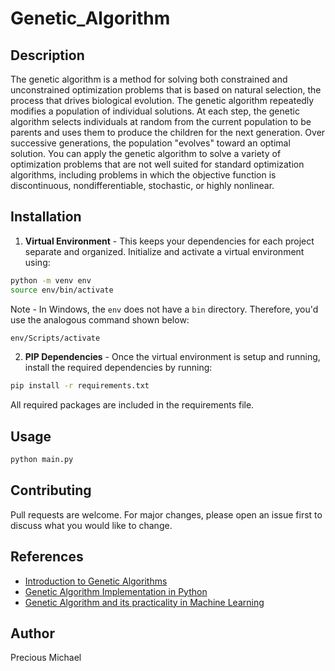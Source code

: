# Genetic_Algorithm

## Description
The genetic algorithm is a method for solving both constrained and unconstrained optimization problems that is based on natural selection, the process that drives biological evolution. The genetic algorithm repeatedly modifies a population of individual solutions. At each step, the genetic algorithm selects individuals at random from the current population to be parents and uses them to produce the children for the next generation. Over successive generations, the population "evolves" toward an optimal solution. You can apply the genetic algorithm to solve a variety of optimization problems that are not well suited for standard optimization algorithms, including problems in which the objective function is discontinuous, nondifferentiable, stochastic, or highly nonlinear. 


## Installation

1. **Virtual Environment** - This keeps your dependencies for each project separate and organized. 
Initialize and activate a virtual environment using:
```bash
python -m venv env
source env/bin/activate
```

Note - In Windows, the `env` does not have a `bin` directory. Therefore, you'd use the analogous command shown below:
```bash
env/Scripts/activate
```

2. **PIP Dependencies** - Once the virtual environment is setup and running, install the required dependencies by running:
```bash
pip install -r requirements.txt
```
All required packages are included in the requirements file. 


## Usage
```bash
python main.py
```

## Contributing
Pull requests are welcome. For major changes, please open an issue first to discuss what you would like to change.

## References
- [Introduction to Genetic Algorithms](https://towardsdatascience.com/introduction-to-genetic-algorithms-including-example-code-e396e98d8bf3)
- [Genetic Algorithm Implementation in Python](https://towardsdatascience.com/genetic-algorithm-implementation-in-python-5ab67bb124a6)
- [Genetic Algorithm and its practicality in Machine Learning](https://towardsdatascience.com/genetic-algorithm-6aefd897f1ac)


## Author
Precious Michael